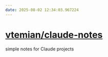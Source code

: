 ```yaml
---
date: 2025-08-02 12:34:03.967224
---
```


# [vtemian/claude-notes](https://github.com/vtemian/claude-notes)

simple notes for Claude projects